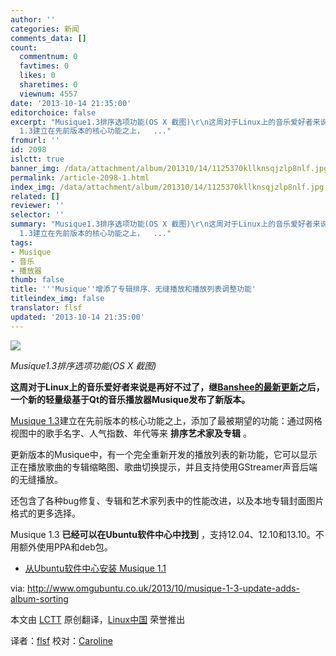 ```yaml
---
author: ''
categories: 新闻
comments_data: []
count:
  commentnum: 0
  favtimes: 0
  likes: 0
  sharetimes: 0
  viewnum: 4557
date: '2013-10-14 21:35:00'
editorchoice: false
excerpt: "Musique1.3排序选项功能(OS X 截图)\r\n这周对于Linux上的音乐爱好者来说是再好不过了，继Banshee的最新更新之后，一个新的轻量级基于Qt的音乐播放器Musique发布了新版本。\r\nMusique
  1.3建立在先前版本的核心功能之上，  ..."
fromurl: ''
id: 2098
islctt: true
banner_img: /data/attachment/album/201310/14/1125370kllknsqjzlp8nlf.jpg
permalink: /article-2098-1.html
index_img: /data/attachment/album/201310/14/1125370kllknsqjzlp8nlf.jpg.thumb.jpg
related: []
reviewer: ''
selector: ''
summary: "Musique1.3排序选项功能(OS X 截图)\r\n这周对于Linux上的音乐爱好者来说是再好不过了，继Banshee的最新更新之后，一个新的轻量级基于Qt的音乐播放器Musique发布了新版本。\r\nMusique
  1.3建立在先前版本的核心功能之上，  ..."
tags:
- Musique
- 音乐
- 播放器
thumb: false
title: '''Musique''增添了专辑排序、无缝播放和播放列表调整功能'
titleindex_img: false
translator: flsf
updated: '2013-10-14 21:35:00'
---
```


![](/data/attachment/album/201310/14/1125370kllknsqjzlp8nlf.jpg)


*Musique1.3排序选项功能(OS X 截图)*


**这周对于Linux上的音乐爱好者来说是再好不过了，继**[**Banshee的最新更新**](http://linux.cn/thread/11710/1/1/)**之后，一个新的轻量级基于Qt的音乐播放器Musique发布了新版本。**


[Musique 1.3](http://flavio.tordini.org/musique-1-3)建立在先前版本的核心功能之上，添加了最被期望的功能：通过网格视图中的歌手名字、人气指数、年代等来 **排序艺术家及专辑** 。


更新版本的Musique中，有一个完全重新开发的播放列表的新功能，它可以显示正在播放歌曲的专辑缩略图、歌曲切换提示，并且支持使用GStreamer声音后端的无缝播放。


还包含了各种bug修复、专辑和艺术家列表中的性能改进，以及本地专辑封面图片格式的更多选择。


Musique 1.3 **已经可以在Ubuntu软件中心中找到** ，支持12.04、12.10和13.10。不用额外使用PPA和deb包。


* [从Ubuntu软件中心安装 Musique 1.1](apt:musique-ubuntu)


 


via: <http://www.omgubuntu.co.uk/2013/10/musique-1-3-update-adds-album-sorting>


本文由 [LCTT](https://github.com/LCTT/TranslateProject) 原创翻译，[Linux中国](http://linux.cn/) 荣誉推出


译者：[flsf](https://github.com/flsf) 校对：[Caroline](https://github.com/carolinewuyan)